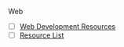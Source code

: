  Web
- [ ] [Web Development Resources](https://github.com/markodenic/web-development-resources) <be>
- [ ] [Resource List](https://github.com/dargaCode/WebDevStudyResources) <be>
